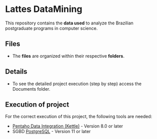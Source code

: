 # Lattes DataMining
This repository contains the **data used** to analyze the Brazilian postgraduate programs in computer science.

## Files
- The **files** are organized within their respective **folders**.

## Details
- To see the detailed project execution (step by step) access the Documents folder.

## Execution of project
For the correct execution of this project, the following tools are needed: 
- [Pentaho Data Integration (Kettle)](https://sourceforge.net/projects/pentaho/files/Pentaho-9.2/) - Version 8.0 or later
- SGBD [PostgreSQL](https://www.postgresql.org/download/windows/) - Version 11 or later
